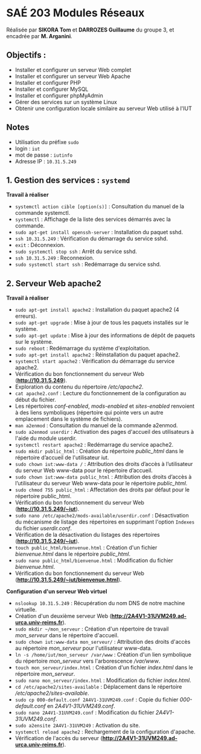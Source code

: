 # SAÉ 203 Modules Réseaux
Réalisée par **SIKORA Tom** et **DARROZES Guillaume** du groupe 3, et encadrée par **M. Arganini**.

## Objectifs :
- Installer et configurer un serveur Web complet
- Installer et configurer un serveur Web Apache
- Installer et configurer PHP
- Installer et configurer MySQL
- Installer et configurer phpMyAdmin
- Gérer des services sur un système Linux
- Obtenir une configuration locale similaire au serveur Web utilisé à l'IUT

## Notes
- Utilisation du préfixe `sudo`
- login : `iut`
- mot de passe : `iutinfo`
- Adresse IP : `10.31.5.249`

## 1. Gestion des services : `systemd`
**Travail à réaliser**
- `systemctl action cible [option(s)]` : Consultation du manuel de la commande systemctl.
- `systemctl` : Affichage de la liste des services démarrés avec la commande.
- `sudo apt-get install openssh-server` : Installation du paquet sshd.
- `ssh 10.31.5.249` : Vérification du démarrage du service sshd.
- `exit` : Déconnexion.
- `sudo systemctl stop ssh` : Arrêt du service sshd.
- `ssh 10.31.5.249` : Reconnexion.
- `sudo systemctl start ssh` : Redémarrage du service sshd.

## 2. Serveur Web apache2
**Travail à réaliser**
- `sudo apt-get install apache2` : Installation du paquet apache2 (4 erreurs).
- `sudo apt-get upgrade` : Mise à jour de tous les paquets installés sur le système.
- `sudo apt-get update` : Mise à jour des informations de dépôt de paquets sur le système.
- `sudo reboot` : Redémarrage du système d'exploitation.
- `sudo apt-get install apache2` : Réinstallation du paquet apache2.
- `systemctl start apache2` : Vérification du démarrage du service apache2.
- Vérification du bon fonctionnement du serveur Web (**http://10.31.5.249**).
- Exploration du contenu du répertoire */etc/apache2*.
- `cat apache2.conf` : Lecture du fonctionnement de la configuration au début du fichier.
- Les répertoires *conf-enabled*, *mods-enabled* et *sites-enabled* renvoient à des liens symboliques (répertoire qui pointe vers un autre emplacement dans le système de fichiers).
- `man a2enmod` : Consultation du manuel de la commande a2enmod.
- `sudo a2enmod userdir` : Activation des pages d'accueil des utilisateurs à l'aide du module userdir.
- `systemctl restart apache2` : Redémarrage du service apache2.
- `sudo mkdir public_html` : Création du répertoire *public_html* dans le répertoire d’accueil de l'utilisateur iut.
- `sudo chown iut:www-data /` : Attribution des droits d’accès à l’utilisateur du serveur Web www-data pour le répertoire d’accueil.
- `sudo chown iut:www-data public_html` : Attribution des droits d’accès à l’utilisateur du serveur Web www-data pour le répertoire *public_html*.
- `sudo chmod 755 public_html` : Affectation des droits par défaut pour le répertoire public_html.
- Vérification du bon fonctionnement du serveur Web (**http://10.31.5.249/~iut**).
- `sudo nano /etc/apache2/mods-available/userdir.conf` : Désactivation du mécanisme de listage des répertoires en supprimant l'option `Indexes` du fichier *userdir.conf*.
- Vérification de la désactivation du listages des répertoires (**http://10.31.5.249/~iut**).
- `touch public_html/bienvenue.html` : Création d'un fichier *bienvenue.html* dans le répertoire *public_html*.
- `sudo nano public_html/bienvenue.html` : Modification du fichier *bienvenue.html*.
- Vérification du bon fonctionnement du serveur Web (**http://10.31.5.249/~iut/bienvenue.html**).

**Configuration d'un serveur Web virtuel**
- `nslookup 10.31.5.249` : Récupération du nom DNS de notre machine virtuelle.
- Création d'un deuxième serveur Web (**http://2A4V1-31UVM249.ad-urca.univ-reims.fr**).
- `sudo mkdir ~/mon_serveur` : Création d'un répertoire de travail *mon_serveur* dans le répertoire d'accueil.
- `sudo chown iut:www-data mon_serveur/` : Attribution des droits d'accès au répertoire *mon_serveur* pour l'utilisateur www-data.
- `ln -s /home/iut/mon_serveur /var/www` : Création d'un lien symbolique du répertoire *mon_serveur* vers l'arborescence */var/www*.
- `touch mon_serveur/index.html` : Création d'un fichier *index.html* dans le répertoire *mon_serveur*.
- `sudo nano mon_serveur/index.html` : Modification du fichier *index.html*.
- `cd /etc/apache2/sites-available` : Déplacement dans le répertoire */etc/apache2/sites-available*.
- `sudo cp 000-default.conf 2A4V1-31UVM249.conf` : Copie du fichier *000-default.conf* en *2A4V1-31UVM249.conf*.
- `sudo nano 2A4V1-31UVM249.conf` : Modification du fichier *2A4V1-31UVM249.conf*.
- `sudo a2ensite 2A4V1-31UVM249` : Activation du site.
- `systemctl reload apache2` : Rechargement de la configuration d'apache.
- Vérification de l'accès du serveur (**http://2A4V1-31UVM249.ad-urca.univ-reims.fr**).

